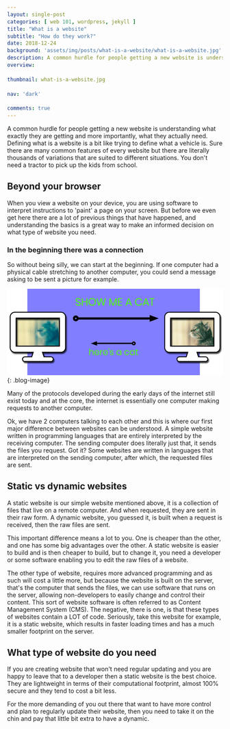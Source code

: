 ```yaml
---
layout: single-post
categories: [ web 101, wordpress, jekyll ]
title: "What is a website"
subtitle: "How do they work?"
date: 2018-12-24
background: 'assets/img/posts/what-is-a-website/what-is-a-website.jpg'
description: A common hurdle for people getting a new website is understanding what exactly they are getting and what they actually need. This is a guide to what a website actual is and the various types of websites.
overview:

thumbnail: what-is-a-website.jpg

nav: 'dark'

comments: true
---
```


A common hurdle for people getting a new website is understanding what exactly they are getting and more importantly, what they actually need. Defining what is a website is a bit like trying to define what a vehicle is. Sure there are many common features of every website but there are literally thousands of variations that are suited to different situations. You don't need a tractor to pick up the kids from school.

## Beyond your browser

When you view a website on your device, you are using software to interpret instructions to 'paint' a page on your screen. But before we even get here there are a lot of previous things that have happened, and understanding the basics is a great way to make an informed decision on what type of website you need.

### In the beginning there was a connection

So without being silly, we can start at the beginning. If one computer had a physical cable stretching to another computer, you could send a message asking to be sent a picture for example.

![peer two peer connection](/assets/img/posts/what-is-a-website/p2p-connection.jpg){: .blog-image}

Many of the protocols developed during the early days of the internet still exist today and at the core, the internet is essentially one computer making requests to another computer.

Ok, we have 2 computers talking to each other and this is where our first major difference between websites can be understood. A simple website written in programming languages that are entirely interpreted by the receiving computer. The sending computer does literally just that, it sends the files you request. Got it? Some websites are written in languages that are interpreted on the sending computer, after which, the requested files are sent.

## Static vs dynamic websites

A static website is our simple website mentioned above, it is a collection of files that live on a remote computer. And when requested, they are sent in their raw form. A dynamic website, you guessed it, is built when a request is received, then the raw files are sent.

This important difference means a lot to you. One is cheaper than the other, and one has some big advantages over the other. A static website is easier to build and is then cheaper to build, but to change it, you need a developer or some software enabling you to edit the raw files of a website.

The other type of website, requires more advanced programming and as such will cost a little more, but because the website is built on the server, that's the computer that sends the files, we can use software that runs on the server, allowing non-developers to easily change and control their content. This sort of website software is often referred to as Content Management System (CMS). The negative, there is one, is that these types of websites contain a LOT of code. Seriously, take this website for example, it is a static website, which results in faster loading times and has a much smaller footprint on the server.

## What type of website do you need

If you are creating website that won't need regular updating and you are happy to leave that to a developer then a static website is the best choice. They are lightweight in terms of their computational footprint, almost 100% secure and they tend to cost a bit less.

For the more demanding of you out there that want to have more control and plan to regularly update their website, then you need to take it on the chin and pay that little bit extra to have a dynamic.  


[squarespace]: https://www.squarespace.com/
[wix]: https://www.wix.com/
[wordpress]: https://www.wordpres.com/
[membermojo]: https://membermojo.co.uk/
